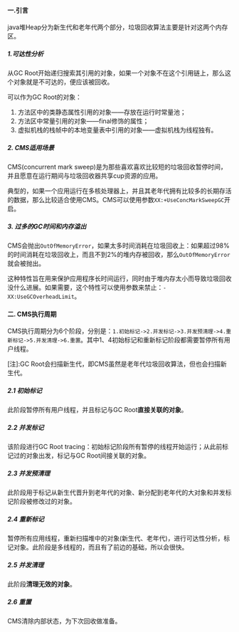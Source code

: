 #### 一.引言

java堆Heap分为新生代和老年代两个部分，垃圾回收算法主要是针对这两个内存区。

##### 1.可达性分析

从GC Root开始递归搜索其引用的对象，如果一个对象不在这个引用链上，那么这个对象就是不可达的，便应该被回收。

可以作为GC Root的对象：
1. 方法区中的类静态属性引用的对象——存放在运行时常量池；
2. 方法区中常量引用的对象——final修饰的属性；
3. 虚拟机栈的栈帧中的本地变量表中引用的对象——虚拟机栈为线程独有。

##### 2. CMS适用场景

CMS(concurrent mark sweep)是为那些喜欢喜欢比较短的垃圾回收暂停时间，并且愿意在运行期间与垃圾回收器共享cup资源的应用。

典型的，如果一个应用运行在多核处理器上，并且其老年代拥有比较多的长期存活的数据，那么比较适合使用CMS。CMS可以使用参数`XX:+UseConcMarkSweepGC`开启。

##### 3. 过多的GC时间和内存溢出

CMS会抛出`OutOfMemoryError`，如果太多时间消耗在垃圾回收上：如果超过98%的时间消耗在垃圾回收上，而且不到2%的堆内存被回收，那么`OutOfMemoryError`就会被抛出。

这种特性旨在用来保护应用程序长时间运行，同时由于堆内存太小而导致垃圾回收没什么进展。如果需要，这个特性可以使用参数来禁止：`-XX:UseGCOverheadLimit`。

#### 二. CMS执行周期

CMS执行周期分为6个阶段，分别是：`1.初始标记->2.并发标记->3.并发预清理->4.重新标记->5.并发清理->6.重置`。其中1、4初始标记和重新标记阶段都需要暂停所有用户线程。

[注]:GC Root会扫描新生代，即CMS虽然是老年代垃圾回收算法，但也会扫描新生代。

##### 2.1 初始标记

此阶段暂停所有用户线程，并且标记与GC Root**直接关联的对象**。

##### 2.2 并发标记

该阶段进行GC Root tracing：初始标记阶段所有暂停的线程开始运行；从此前标记过的对象出发，标记与GC Root间接关联的对象。

##### 2.3 并发预清理

此阶段用于标记从新生代晋升到老年代的对象、新分配到老年代的大对象和并发标记阶段被修改过的对象。

##### 2.4 重新标记

暂停所有应用线程，重新扫描堆中的对象(新生代、老年代)，进行可达性分析，标记对象。此阶段是多线程的，而且有了前边的基础，所以会很快。

##### 2.5 并发清理

此阶段**清理无效的对象**。

##### 2.6 重置

CMS清除内部状态，为下次回收做准备。